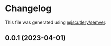 # Changelog

This file was generated using [@jscutlery/semver](https://github.com/jscutlery/semver).

## 0.0.1 (2023-04-01)
